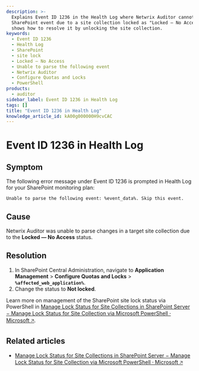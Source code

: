 ```yaml
---
description: >-
  Explains Event ID 1236 in the Health Log where Netwrix Auditor cannot parse a
  SharePoint event due to a site collection locked as "Locked — No Access", and
  shows how to resolve it by unlocking the site collection.
keywords:
  - Event ID 1236
  - Health Log
  - SharePoint
  - site lock
  - Locked — No Access
  - Unable to parse the following event
  - Netwrix Auditor
  - Configure Quotas and Locks
  - PowerShell
products:
  - auditor
sidebar_label: Event ID 1236 in Health Log
tags: []
title: "Event ID 1236 in Health Log"
knowledge_article_id: kA00g000000H9cvCAC
---
```


# Event ID 1236 in Health Log

## Symptom

The following error message under Event ID 1236 is prompted in Health Log for your SharePoint monitoring plan:

```text
Unable to parse the following event: %event_data%. Skip this event.
```

## Cause

Netwrix Auditor was unable to parse changes in a target site collection due to the **Locked — No Access** status.

## Resolution

1. In SharePoint Central Administration, navigate to **Application Management** > **Configure Quotas and Locks** > **`%affected_web_application%`**.
2. Change the status to **Not locked**.

Learn more on management of the SharePoint site lock status via PowerShell in [Manage Lock Status for Site Collections in SharePoint Server − Manage Lock Status for Site Collection via Microsoft PowerShell ⸱ Microsoft &#129125;](https://learn.microsoft.com/en-us/sharepoint/sites/manage-the-lock-status-for-site-collections#manage-the-lock-status-for-a-site-collection-by-using-microsoft-powershell).

## Related articles

- [Manage Lock Status for Site Collections in SharePoint Server − Manage Lock Status for Site Collection via Microsoft PowerShell ⸱ Microsoft &#129125;](https://learn.microsoft.com/en-us/sharepoint/sites/manage-the-lock-status-for-site-collections#manage-the-lock-status-for-a-site-collection-by-using-microsoft-powershell)
